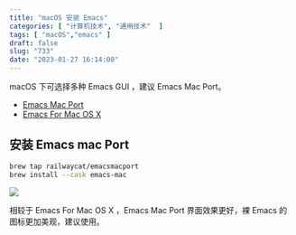 ```yaml
---
title: "macOS 安装 Emacs"
categories: [ "计算机技术", "通用技术"  ]
tags: [ "macOS","emacs" ]
draft: false
slug: "733"
date: "2023-01-27 16:14:00"
---
```


macOS 下可选择多种 Emacs GUI ，建议 Emacs Mac Port。

- [Emacs Mac Port](https://github.com/railwaycat/homebrew-emacsmacport)
- [Emacs For Mac OS X](https://emacsformacosx.com/)

## 安装 Emacs mac Port

```bash
brew tap railwaycat/emacsmacport
brew install --cask emacs-mac
```

![](https://imagehost-cdn.frytea.com/images/2023/01/27/2023012716128513933236e6d1c4dce.png)

相较于 Emacs For Mac OS X ，Emacs Mac Port 界面效果更好，裸 Emacs 的图标更加美观，建议使用。



